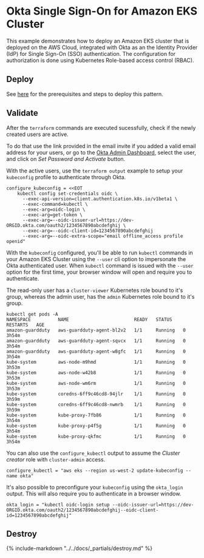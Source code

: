 # Okta Single Sign-On for Amazon EKS Cluster

This example demonstrates how to deploy an Amazon EKS cluster that is deployed on the AWS Cloud, integrated with Okta as an the Identity Provider (IdP) for Single Sign-On (SSO) authentication. The configuration for authorization is done using Kubernetes Role-based access control (RBAC).

## Deploy

See [here](https://aws-ia.github.io/terraform-aws-eks-blueprints/getting-started/#prerequisites) for the prerequisites and steps to deploy this pattern.

## Validate

After the `terraform` commands are executed sucessfully, check if the newly created users are active.

To do that use the link provided in the email invite if you added a valid email address for your users, or go to the [Okta Admin Dashboard](https://dev-ORGID-admin.okta.com/admin/users/), select the user, and click on *Set Password and Activate* button.

With the active users, use the `terraform output` example to setup your `kubeconfig` profile to authenticate through Okta.

```
configure_kubeconfig = <<EOT
    kubectl config set-credentials oidc \
      --exec-api-version=client.authentication.k8s.io/v1beta1 \
      --exec-command=kubectl \
      --exec-arg=oidc-login \
      --exec-arg=get-token \
      --exec-arg=--oidc-issuer-url=https://dev-ORGID.okta.com/oauth2/1234567890abcdefghij \
      --exec-arg=--oidc-client-id=1234567890abcdefghij
      --exec-arg=--oidc-extra-scope="email offline_access profile openid"
```

With the `kubeconfig` configured, you'll be able to run `kubectl` commands in your Amazon EKS Cluster using the `--user` cli option to impersonate the Okta authenticated user. When `kubectl` command is issued with the `--user` option for the first time, your browser window will open and require you to authenticate.

The read-only user has a `cluster-viewer` Kubernetes role bound to it's group, whereas the admin user, has the `admin` Kubernetes role bound to it's group.

```
kubectl get pods -A
NAMESPACE          NAME                        READY   STATUS    RESTARTS   AGE
amazon-guardduty   aws-guardduty-agent-bl2v2   1/1     Running   0          3h54m
amazon-guardduty   aws-guardduty-agent-sqvcx   1/1     Running   0          3h54m
amazon-guardduty   aws-guardduty-agent-w8gfc   1/1     Running   0          3h54m
kube-system        aws-node-m9hmd              1/1     Running   0          3h53m
kube-system        aws-node-w42b8              1/1     Running   0          3h53m
kube-system        aws-node-wm6rm              1/1     Running   0          3h53m
kube-system        coredns-6ff9c46cd8-94jlr    1/1     Running   0          3h59m
kube-system        coredns-6ff9c46cd8-nwmrb    1/1     Running   0          3h59m
kube-system        kube-proxy-7fb86            1/1     Running   0          3h54m
kube-system        kube-proxy-p4f5g            1/1     Running   0          3h54m
kube-system        kube-proxy-qkfmc            1/1     Running   0          3h54m
```

You can also use the `configure_kubectl` output to assume the *Cluster creator* role with `cluster-admin` access.

```
configure_kubectl = "aws eks --region us-west-2 update-kubeconfig --name okta"
```

It's also possible to preconfigure your `kubeconfig` using the `okta_login` output. This will also require you to authenticate in a browser window.

```
okta_login = "kubectl oidc-login setup --oidc-issuer-url=https://dev-ORGID.okta.com/oauth2/1234567890abcdefghij--oidc-client-id=1234567890abcdefghij"
```

## Destroy

{%
   include-markdown "../../docs/_partials/destroy.md"
%}

